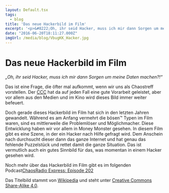```yaml
---
layout: Default.tsx
tags:
  - blog
title: 'Das neue Hackerbild im Film'
excerpt: '<p>&#8222;Oh, ihr seid Hacker, muss ich mir dann Sorgen um meine Daten machen?!&#8220; Das ist eine Frage, die öfter mal aufkommt, wenn wir uns als Chaostreff vorstellen. Der CCC hat <a href="https://chaostreff-flensburg.de/2016/das-neue-hackerbild-im-film/" class="more-link">[&hellip;]</a></p>'
date: "2016-06-20T18:11:27.000Z"
imgUrl: /media/blog/VbugKK_Hacker.jpg
---
```

# Das neue Hackerbild im Film

<p><em>&#8222;Oh, ihr seid Hacker, muss ich mir dann Sorgen um meine Daten machen?!&#8220;</em></p>
<p>Das ist eine Frage, die öfter mal aufkommt, wenn wir uns als Chaostreff vorstellen. Der <a href="http://ccc.de/">CCC</a> hat da auf jeden Fall eine gute Vorarbeit geleistet, aber vor allem aus den Medien und im Kino wird dieses Bild immer weiter befeuert.</p>
<p>Doch gerade dieses Hackerbild im Film hat sich in den letzten Jahren gewandelt. Während es am Anfang vermehrt die bösen™ Typen im Film waren, sind es mittlerweile die Problemlöser und Möglichmacher. Diese Entwicklung haben wir vor allem in Money Monster gesehen. In diesem Film gibt es eine Szene, in der ein Hacker nach Hilfe gefragt wird. Dem Anschein nach durchsucht dieser dann das ganze Internet und hat genau das fehlende Puzzelstück und rettet damit die ganze Situation. Das ist vermutlich auch ein gutes Sinnbild für das, was momentan in einem Hacker gesehen wird.</p>
<p>Noch mehr über das Hackerbild im Film gibt es im folgenden Podcast<a href="http://cre.fm/podlove/file/460/s/download/c/select-show/cre202-hackerfilme.m4a">ChaosRadio Express: Episode 202</a></p>
<p>Das Titelbild stammt von <a href="https://commons.wikimedia.org/wiki/File:VbugKK_Hacker.jpg">Wikipedia</a> und steht unter <a href="https://creativecommons.org/licenses/by-sa/4.0/deed.en">Creative Commons Share-Alike 4.0</a>.</p>

